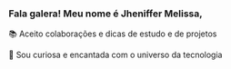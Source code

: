 ### Fala galera! Meu nome é  Jheniffer Melissa,

📚 Aceito colaborações e dicas de estudo e de projetos

👀 Sou curiosa e encantada com o universo da tecnologia 
